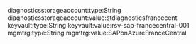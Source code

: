 diagnosticsstorageaccount:type:String diagnosticsstorageaccount:value:stdiagnosticsfrancecent keyvault:type:String keyvault:value:rsv-sap-francecentral-001 mgmtrg:type:String mgmtrg:value:SAPonAzureFranceCentral
